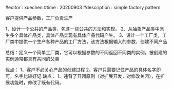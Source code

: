 #editor : xuechen
#time   : 20200903
#description : simple factory pattern

客户提供产品参数，工厂负责生产

1、设计一个公共的产品类，包含一些公共的方法和实现。
2、从抽象产品类中派生多个具体产品类，具体产品实现有具体产品代码产生。
3、设计一个工厂类，工厂类中提供一个生产各种产品的工厂方法，该方法根据输入的参数，创建不同产品

总结：定义一个简单工厂类，它可以根据参数的不同返回不同类的实例，被创建的实例通常都具有共同的父类

优点：
1、客户不必关心产品的创建过程
2、客户只需要记住产品的具体名字即可，名字比较好记
缺点：
1、违背了开闭原则（对扩展开发，对修改关闭），在扩展功能时，修改了既有代码。
